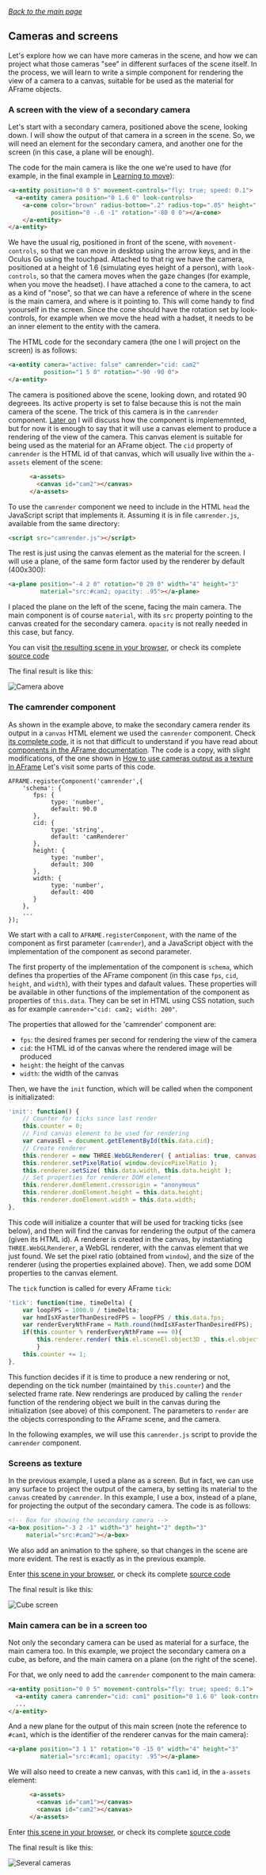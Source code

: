 
*[Back to the main page](../README.md)*

## Cameras and screens

Let's explore how we can have more cameras in the scene, and how
we can project what those cameras "see" in different surfaces of the scene itself.
In the process, we will learn to write a simple component for
rendering the view of a camera to a canvas, suitable for be used as the material
for AFrame objects.

### A screen with the view of a secondary camera

Let's start with a secondary camera, positioned above the scene,
looking down. I will show the output of that camera in a screen in the scene.
So, we will need an element for the secondary camera, and another
one for the screen (in this case, a plane will be enough).

The code for the main camera is like the one we're used to have
(for example, in the final example in
[Learning to move](../interaction-01/README.md)):

```html
<a-entity position="0 0 5" movement-controls="fly: true; speed: 0.1">
  <a-entity camera position="0 1.6 0" look-controls>
    <a-cone color="brown" radius-bottom=".2" radius-top=".05" height=".5"
            position="0 -.6 -1" rotation="-80 0 0"></a-cone>
    </a-entity>
</a-entity>
```

We have the usual rig, positioned in front of the scene, with
`movement-controls`, so that we can move
in desktop using the arrow keys, and in the Oculus Go using the touchpad.
Attached to that rig we have the camera, positioned at a height of 1.6
(simulating eyes height of a person), with `look-controls`,
so that the camera moves when the gaze changes (for example, when
you move the headset).
I have attached a cone to the camera, to act as a kind of "nose",
so that we can have a reference of where in the scene
is the main camera, and where is it pointing to.
This will come handy to find yoourself in the screen.
Since the cone should have the rotation set by look-controls,
for example when we move the head with a hadset,
it needs to be an inner element to the entity with the camera.

The HTML code for the secondary camera (the one I will project on the screen)
is as follows:

```html
<a-entity camera="active: false" camrender="cid: cam2"
          position="1 5 0" rotation="-90 -90 0">
</a-entity>
```

The camera is positioned above the scene, looking down, and rotated 90 degreees.
Its active property is set to false because this is not the main camera of the scene.
The trick of this camera is in the `camrender` component.
[Later on](#the-camrender-component) I will discuss how the component is implememnted,
but for now it is enough to say that it will use a canvas element to produce a rendering
of the view of the camera. This canvas element is suitable for being used as the material for an AFrame object.
The `cid` property of `camrender` is the HTML id of that canvas,
which will usually live within the `a-assets` element of the scene:

```html
      <a-assets>
        <canvas id="cam2"></canvas>
      </a-assets>
```

To use the `camrender` component we need to include in the HTML `head` the JavaScript script
that implements it. Assuming it is in file `camrender.js`, available from the same directory:

```html
<script src="camrender.js"></script>
```

The rest is just using the canvas element
as the material for the screen. I will use a plane, of the same form factor
used by the renderer by default (400x300):

```html
<a-plane position="-4 2 0" rotation="0 20 0" width="4" height="3"
         material="src:#cam2; opacity: .95"></a-plane>
```

I placed the plane on the left of the scene, facing the main camera.
The main component is of course `material`,
with its `src` property pointing to the canvas created for the secondary camera.
`opacity` is not really needed in this case, but fancy.

You can visit [the resulting scene in your browser](cameras-1.html),
or check its complete [source code](https://github.com/jgbarah/aframe-playground/blob/master/camrenderer-01/cameras-1.html)

The final result is like this:

![Camera above](aframe-cameras-1.gif)

### The camrender component

As shown in the example above, to make the secondary camera render its output in a
`canvas` HTML element we used the `camrender` component.
Check [its complete code](https://github.com/jgbarah/aframe-playground/blob/master/camrenderer-01/camrender.js),
it is not that difficult to understand if you have read about
[components in the AFrame documentation](https://aframe.io/docs/0.8.0/core/component.html).
The code is a copy, with slight modifications, of the one shown in
[How to use cameras output as a texture in AFrame](https://wirewhiz.com/how-to-use-a-cameras-output-as-a-texture-in-aframe/)
Let's visit some parts of this code.

```javscript
AFRAME.registerComponent('camrender',{
    'schema': {
       fps: {
            type: 'number',
            default: 90.0
       },
       cid: {
            type: 'string',
            default: 'camRenderer'
       },
       height: {
            type: 'number',
            default: 300
       },
       width: {
            type: 'number',
            default: 400
       }
    },
    ...
});    
```

We start with a call to `AFRAME.registerComponent`,
with the name of the component as first parameter (`camrender`),
and a JavaScript object with the implementation of the component
as second parameter.

The first property of the implementation of the component is `schema`,
which defines tha properties of the AFrame component
(in this case `fps`, `cid`, `height`, and `width`), with their
types and dafault values.
These properties
will be available in other functions of the implementation of the component
as properties of `this.data`.
They can be set in HTML using CSS notation, such as for example
`camrender="cid: cam2; width: 200"`.

The properties that allowed for the 'camrender' component are:

* `fps`: the desired frames per second for rendering the view of the camera
* `cid`: the HTML id of the canvas where the rendered image will be produced
* `height`: the height of the canvas
* `width`: the width of the canvas

Then, we have the `init` function, which will be called when
the component is initializated:

```javascript
'init': function() {
    // Counter for ticks since last render
    this.counter = 0;
    // Find canvas element to be used for rendering
    var canvasEl = document.getElementById(this.data.cid);
    // Create renderer
    this.renderer = new THREE.WebGLRenderer( { antialias: true, canvas: canvasEl } );
    this.renderer.setPixelRatio( window.devicePixelRatio );
    this.renderer.setSize( this.data.width, this.data.height );
    // Set properties for renderer DOM element
    this.renderer.domElement.crossorigin = "anonymous"
    this.renderer.domElement.height = this.data.height;
    this.renderer.domElement.width = this.data.width;
},
```

This code will initialize a counter that will be used for tracking ticks
(see below), and then will find the canvas for rendering the output of the camera
(given its HTML id).
A renderer is created in the canvas, by instantiating `THREE.WebGLRenderer`,
a WebGL renderer, with the canvas element that we just found.
We set the pixel ratio (obtained from `window`),
and the size of the renderer (using the properties explained above).
Then, we add some DOM properties to the canvas element.

The `tick` function is called for every AFrame `tick`:

```javascript
'tick': function(time, timeDelta) {
    var loopFPS = 1000.0 / timeDelta;
    var hmdIsXFasterThanDesiredFPS = loopFPS / this.data.fps;
    var renderEveryNthFrame = Math.round(hmdIsXFasterThanDesiredFPS);
    if(this.counter % renderEveryNthFrame === 0){
        this.renderer.render( this.el.sceneEl.object3D , this.el.object3DMap.camera );
        }
    this.counter += 1;
},
```

This function decides if it is time to produce a new rendering or not,
depending on the tick number (maintained by `this.counter`)
and the selected frame rate.
New renderings are produced
by calling the `render` function of the rendering object we built
in the canvas during the initialization (see above) of this component.
The parameters to `render` are the objects corresponding to the
AFrame scene, and the camera.

In the following examples, we will use this `camrender.js` script to 
provide the `camrender` component.

### Screens as texture

In the previous example, I used a plane as a screen.
But in fact, we can use any surface to project the output of the camera,
by setting its material to the `canvas` created by `camrender`.
In this example, I use a box, instead of a plane, for projecting the output of the
secondary camera. The code is as follows:

```html
<!-- Box for showing the secondary camera -->
<a-box position="-3 2 -1" width="3" height="2" depth="3"
     material="src:#cam2"></a-box>
```

We also add an animation to the sphere, so that changes in the scene are more evident.
The rest is exactly as in the previous example.

Enter [this scene in your browser](cameras-2.html),
or check its complete [source code](https://github.com/jgbarah/aframe-playground/blob/master/camrenderer-01/cameras-2.html)

The final result is like this:

![Cube screen](aframe-cameras-2.gif)

### Main camera can be in a screen too

Not only the secondary camera can be used as material for a surface,
the main camera too. In this example, we project the secondary
camera on a cube, as before, and the main camera on a plane
(on the right of the scene).

For that, we only need to add the `camrender` component to the
main camera:

```html
<a-entity position="0 0 5" movement-controls="fly: true; speed: 0.1">
  <a-entity camera camrender="cid: cam1" position="0 1.6 0" look-controls></a-entity>
  ...
</a-entity>
```

And a new plane for the output of this main screen
(note the reference to `#cam1`, which is the identifier of the
renderer canvas for the main camera):

```html
<a-plane position="3 1 1" rotation="0 -15 0" width="4" height="3"
         material="src:#cam1; opacity: .95"></a-plane>
```

We will also need to create a new canvas, with this `cam1` id, in the `a-assets` element:

```html
      <a-assets>
        <canvas id="cam1"></canvas>
        <canvas id="cam2"></canvas>
      </a-assets>
```

Enter [this scene in your browser](cameras-3.html),
or check its complete [source code](https://github.com/jgbarah/aframe-playground/blob/master/camrenderer-01/cameras-3.html)

The final result is like this:

![Several cameras](aframe-cameras-3.gif)
